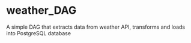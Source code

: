 # weather_DAG
A simple DAG that extracts data from weather API, transforms and loads into PostgreSQL database
